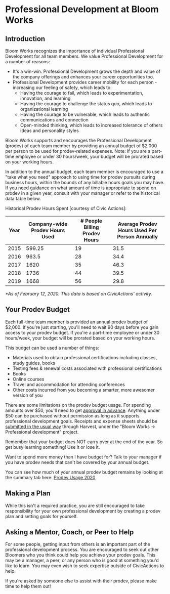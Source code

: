 # Professional Development at Bloom Works

## Introduction

Bloom Works recognizes the importance of individual Professional Development for all team members. We value Professional Development for a number of reasons:

- It's a win-win. Professional Development grows the depth and value of the company offerings and enhances your career opportunities too.
- Professional Development provides career mobility for each person - increasing our feeling of safety, which leads to:
  - Having the courage to fail, which leads to experimentation, innovation, and learning
  - Having the courage to challenge the status quo, which leads to organizational learning
  - Having the courage to be vulnerable, which leads to authentic communications and connection
  - Open-minded thinking, which leads to increased tolerance of others ideas and personality styles

<!-- prettier-ignore-start -->
Bloom Works supports and encourages the Professional Development (prodev) of each team member by providing an annual budget of $2,000 per person to be used for prodev-related expenses. Note: If you are a part-time employee or under 30 hours/week, your budget will be prorated based on your working hours.

In addition to the annual budget, each team member is encouraged to use a "take what you need" approach to using time for prodev pursuits during business hours, within the bounds of any billable hours goals you may have. If you need guidance on what amount of time is appropriate to spend on prodev in a given year, consult with your manager or refer to the historical data table below.
<!-- prettier-ignore-end -->

Historical Prodev Hours Spent [courtesy of Civic Actions]:

| Year | Company-wide Prodev Hours Used | # People Billing Prodev Hours | Average Prodev Hours Used Per Person Annually |
| ---- | ------------------------------ | ----------------------------- | --------------------------------------------- |
| 2015 | 599.25                         | 19                            | 31.5                                          |
| 2016 | 963.5                          | 28                            | 34.4                                          |
| 2017 | 1620                           | 35                            | 46.3                                          |
| 2018 | 1736                           | 44                            | 39.5                                          |
| 2019 | 1668                           | 56                            | 29.8                                          |

_\*As of February 12, 2020. This data is based on CivicActions' activity._

## Your Prodev Budget

<!-- prettier-ignore -->
Each full-time team member is provided an annual prodev budget of $2,000. If you're just starting, you'll need to wait 90 days before you gain access to your prodev budget. If you're a part-time employee or under 30 hours/week, your budget will be prorated based on your working hours.

This budget can be used a number of things:

- Materials used to obtain professional certifications including classes, study guides, books
- Testing fees & renewal costs associated with professional certifications
- Books
- Online courses
- Travel and accommodation for attending conferences
- Other costs incurred from you becoming a smarter, more awesomer version of you

There are some limitations on the prodev budget usage. For spending amounts over $50, you'll need to get [approval in advance](expenses.md). Anything under $50 can be purchased without permission as long as it supports professional development goals. Receipts and expense sheets should be [submitted in the usual way](../050-how-we-work/tools/harvest.md#tracking-expenses) through Harvest, under the "Bloom Works -> Professional development" project.

Remember that your budget does NOT carry over at the end of the year. So get busy learning something! Use it or lose it.

Want to spend more money than I have budget for? Talk to your manager if you have prodev needs that can't be covered by your annual budget.

You can see how much of your annual prodev budget remains by looking at the summary tab here: [Prodev Usage 2020](https://docs.google.com/spreadsheets/d/1oa5WuAwWU9RudLWptPIEKaLotjjDoFpAc7-3yB-gEPo/edit?usp=sharing)


## Making a Plan

While this isn't a required practice, you are still encouraged to take responsibility for your own professional development by creating a prodev plan and setting goals for yourself. 

## Asking a Mentor, Coach, or Peer to Help

For some people, getting input from others is an important part of the professional development process. You are encouraged to seek out other Bloomers who you think could help you achieve your prodev goals. This may be a manager, a peer, or any person who is good at something you'd like to learn. You may even wish to seek expertise outside of CivicActions to help.

If you're asked by someone else to assist with their prodev, please make time to help them out!

